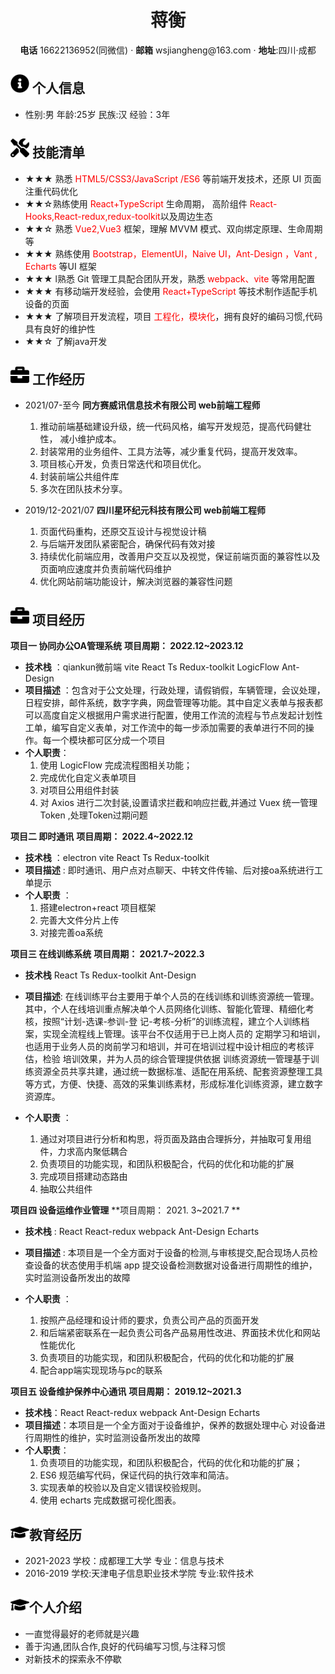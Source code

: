  <center>
     <h1>蒋衡</h1>
     <div>
         <span>
             <span style='font-weight:bold'>电话</span>
            16622136952(同微信)
         </span>
         ·
         <span>
             <span style='font-weight:bold'>邮箱</span>
           wsjiangheng@163.com
         </span>
         ·
         <span >
         <span style='font-weight:bold'>地址</span>:四川·成都
      </span>
         <span>
         </span>
     </div>
 </center>



## <img src="assets/info-circle-solid.svg" width="30px"> 个人信息

- 性别:男                     年龄:25岁                        民族:汉                经验：3年

## <img src="assets/tools-solid.svg" width="30px"> 技能清单

- ★★★ 熟悉 <span style='color:red'>HTML5/CSS3/JavaScript /ES6</span> 等前端开发技术，还原 UI 页面注重代码优化 
- ★★☆熟练使用 <span style='color:red'>React+TypeScript</span> 生命周期，  高阶组件 <span style='color:red'>React-Hooks,React-redux,redux-toolkit</span>以及周边生态 
- ★★☆ 熟悉 <span style='color:red'> Vue2,Vue3</span> 框架，理解 MVVM 模式、双向绑定原理、生命周期等
- ★★★ 熟练使用 <span style='color:red'> Bootstrap，ElementUI，Naive UI，Ant-Design ，Vant , Echarts</span> 等UI 框架
- ★★★ l熟悉 Git 管理工具配合团队开发，熟悉  <span style='color:red'>webpack、vite</span> 等常用配置
- ★★★ 有移动端开发经验，会使用 <span style='color:red'> <span style='color:red'>React+TypeScript</span></span> 等技术制作适配手机设备的页面 
- ★★★ 了解项目开发流程，项目 <span style='color:red'>工程化，模块化</span>，拥有良好的编码习惯,代码具有良好的维护性 
- ★★☆ 了解java开发



## <img src="assets/briefcase-solid.svg" width="30px"> 工作经历
- 2021/07-至今          **同方赛威讯信息技术有限公司  web前端工程师**

  1. 推动前端基础建设升级，统一代码风格，编写开发规范，提高代码健壮性， 减小维护成本。
  2. 封装常用的业务组件、⼯具方法等，减少重复代码，提⾼开发效率。
  3. 项目核心开发，负责日常迭代和项目优化。
  4. 封装前端公共组件库
  5.  多次在团队技术分享。

- 2019/12-2021/07   **四川星环纪元科技有限公司    web前端工程师**

  1. 页面代码重构，还原交互设计与视觉设计稿
  2. 与后端开发团队紧密配合，确保代码有效对接
  3. 持续优化前端应用，改善用户交互以及视觉，保证前端页面的兼容性以及页面响应速度并负责前端代码维护
  4. 优化网站前端功能设计，解决浏览器的兼容性问题

  



## <img src="assets/briefcase-solid.svg" width="30px"> **项目经历**
**项目一  协同办公OA管理系统**                                                                                                                                     **项目周期： 2022.12~2023.12**

- **技术栈** ：qiankun微前端   vite  React  Ts  Redux-toolkit   LogicFlow  Ant-Design 
- **项目描述** ：包含对于公文处理，行政处理，请假销假，车辆管理，会议处理，日程安排，邮件系统，数字字典，网盘管理等功能。其中自定义表单与报表都可以高度自定义根据用户需求进行配置，使用工作流的流程与节点发起计划性工单，编写自定义表单，对工作流中的每一步添加需要的表单进行不同的操作。每一个模块都可区分成一个项目
- **个人职责**：
  1. 使用 LogicFlow 完成流程图相关功能；
  2. 完成优化自定义表单项目
  3. 对项目公用组件封装
  4. 对 Axios 进行二次封装,设置请求拦截和响应拦截,并通过 Vuex 统一管理Token ,处理Token过期问题

**项目二  即时通讯**                                                                                                                                                        **项目周期：  2022.4~2022.12**      

- **技术栈** ：electron  vite  React   Ts   Redux-toolkit
- **项目描述** : 即时通讯、用户点对点聊天、中转文件传输、后对接oa系统进行工单提示
- **个人职责** ：
  1. 搭建electron+react 项目框架 
  2. 完善大文件分片上传
  3. 对接完善oa系统

**项目三 在线训练系统**                                                                                                                                                  **项目周期：  2021.7~2022.3**      

- **技术栈**  React  Ts  Redux-toolkit  Ant-Design 

- **项目描述**: 在线训练平台主要用于单个人员的在线训练和训练资源统一管理。其中，个人在线培训重点解决单个人员网络化训练、智能化管理、精细化考核，按照“计划-选课-参训-登 记-考核-分析”的训练流程，建立个人训练档案，实现全流程线上管理。该平台不仅适用于已上岗人员的 定期学习和培训，也适用于业务人员的岗前学习和培训，并可在培训过程中设计相应的考核评估，检验 培训效果，并为人员的综合管理提供依据 训练资源统一管理基于训练资源全员共享共建，通过统一数据标准、适配在用系统、配套资源整理工具 等方式，方便、快捷、高效的采集训练素材，形成标准化训练资源，建立数字资源库。

- **个人职责** ：

  1. 通过对项目进行分析和构思，将页面及路由合理拆分，并抽取可复用组件，力求高内聚低耦合
  2. 负责项目的功能实现，和团队积极配合，代码的优化和功能的扩展
  3. 完成项目搭建动态路由
  4. 抽取公共组件

  

**项目四 设备运维作业管理**                                                                                                                                         **项目周期： 2021. 3~2021.7 **      

- **技术栈**  : React  React-redux  webpack  Ant-Design  Echarts

- **项目描述** : 本项目是一个全方面对于设备的检测,与审核提交,配合现场人员检查设备的状态使用手机端 app 提交设备检测数据对设备进行周期性的维护，实时监测设备所发出的故障

- **个人职责** ： 

  1. 按照产品经理和设计师的要求，负责公司产品的页面开发
  2. 和后端紧密联系在一起负责公司各产品易用性改进、界面技术优化和网站性能优化
  3. 负责项目的功能实现，和团队积极配合，代码的优化和功能的扩展
  4.  配合app端实现现场与pc的联系

  

**项目五  设备维护保养中心通讯**                                                                                                                                                        **项目周期：  2019.12~2021.3**                                                                                                                                          

- **技术栈**：React  React-redux webpack   Ant-Design Echarts
- **项目描述**：本项目是一个全方面对于设备维护，保养的数据处理中心  对设备进行周期性的维护，实时监测设备所发出的故障
- **个人职责**：
  1.  负责项目的功能实现，和团队积极配合，代码的优化和功能的扩展；
  2. ES6 规范编写代码，保证代码的执行效率和简洁。
  3. 实现表单的校验以及自定义错误校验规则。
  4.   使用 echarts 完成数据可视化图表。

##  <img src="assets/graduation-cap-solid.svg" width="30px">教育经历

- 2021-2023      学校：成都理工大学 专业：信息与技术
- 2016-2019     学校:天津电子信息职业技术学院 专业:软件技术

##  <img src="assets/graduation-cap-solid.svg" width="30px">个人介绍

-  一直觉得最好的老师就是兴趣
- 善于沟通,团队合作,良好的代码编写习惯,与注释习惯
- 对新技术的探索永不停歇







